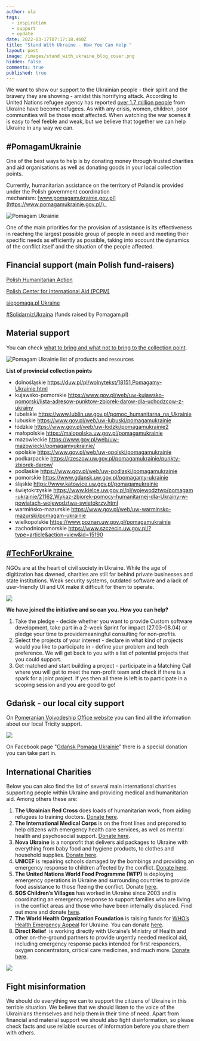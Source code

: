 ```yaml
---
author: ula
tags:
  - inspiration
  - support
  - update
date: 2022-03-17T07:17:18.460Z
title: "Stand With Ukraine - How You Can Help "
layout: post
image: /images/stand_with_ukraine_blog_cover.png
hidden: false
comments: true
published: true
---
```

We want to show our support to the Ukrainian people - their spirit and the bravery they are showing - amidst this horrifying attack. According to United Nations refugee agency has reported [over 1.7 million people](https://data2.unhcr.org/en/situations/ukraine/location?secret=unhcrrestricted) from Ukraine have become refugees. As with any crisis, women, children, poor communities will be those most affected. When watching the war scenes it is easy to feel feeble and weak, but we believe that together we can help Ukraine in any way we can. 

## **\#PomagamUkrainie** 

One of the best ways to help is by donating money through trusted charities and aid organisations as well as donating goods in your local collection points. 

Currently, humanitarian assistance on the territory of Poland is provided under the Polish government coordination mechanism: [www.pomagamukrainie.gov.pl](https://www.pomagamukrainie.gov.pl/). 

![Pomagam Ukrainie](/images/pomagamy_ukrainie.png)

One of the main priorities for the provision of assistance is its effectiveness in reaching the largest possible group of people in need and meeting their specific needs as efficiently as possible, taking into account the dynamics of the conflict itself and the situation of the people affected.

## **Financial support (main Polish fund-raisers)**

[Polish Humanitarian Action](https://www.pah.org.pl/en/pah-sos-club/)

[Polish Center for International Aid (PCPM)](https://pcpm.org.pl/) 

[siepomaga.pl Ukraine](https://www.siepomaga.pl/ukraina) 

[\#SolidarnizUkraina](https://pomagam.pl/solidarnizukraina) (funds raised by Pomagam.pl) 

## **Material support**

You can check [what to bring and what not to bring to the collection point](https://www.pomagamukrainie.gov.pl/#section5).  

![Pomagam Ukrainie list of products and resources](/images/material_support.png)

**List of provincial collection points**

* dolnośląskie <https://duw.pl/pl/wolnytekst/18151,Pomagamy-Ukrainie.html>
* kujawsko-pomorskie <https://www.gov.pl/web/uw-kujawsko-pomorski/lista-adresow-punktow-zbiorek-darow-dla-uchodzcow-z-ukrainy>
* lubelskie <https://www.lublin.uw.gov.pl/pomoc_humanitarna_na_Ukrainie>
* lubuskie <https://www.gov.pl/web/uw-lubuski/pomagamukrainie>
* łódzkie <https://www.gov.pl/web/uw-lodzki/pomagamukrainie2>
* małopolskie <https://malopolska.uw.gov.pl/pomagamukrainie>
* mazowieckie <https://www.gov.pl/web/uw-mazowiecki/pomagamyukrainie/>
* opolskie <https://www.gov.pl/web/uw-opolski/pomagamukrainie>
* podkarpackie <https://rzeszow.uw.gov.pl/pomagamukrainie/punkty-zbiorek-darow/>
* podlaskie <https://www.gov.pl/web/uw-podlaski/pomagamukrainie>
* pomorskie <https://www.gdansk.uw.gov.pl/pomagamy-ukrainie>
* śląskie <https://www.katowice.uw.gov.pl/pomagamukrainie>
* świętokrzyskie <https://www.kielce.uw.gov.pl/pl/wojewodztwo/pomagam-ukrainie/21162,Wykaz-zbiorek-pomocy-humanitarnej-dla-Ukrainy-w-powiatach-wojewodztwa-swietokrzy.html>
* warmińsko-mazurskie <https://www.gov.pl/web/uw-warminsko-mazurski/pomagam-ukrainie>
* wielkopolskie <https://www.poznan.uw.gov.pl/pomagamukrainie>
* zachodniopomorskie <https://www.szczecin.uw.gov.pl/?type=article&action=view&id=15190>

## **[\#TechForUkraine ](https://www.techtotherescue.org/tech/tech-for-ukraine)**

NGOs are at the heart of civil society in Ukraine. While the age of digitization has dawned, charities are still far behind private businesses and state institutions. Weak security systems, outdated software and a lack of user-friendly UI and UX make it difficult for them to operate. 

![](/images/techforukraine.png)

**We have joined the initiative and so can you. How you can help?**

1. Take the pledge - decide whether you want to provide Custom software development, take part in a 2-week Sprint for impact (27.03-08.04) or pledge your time to providemeaningful consulting for non-profits.
2. Select the projects of your interest - declare in what kind of projects would you like to participate in - define your problem and tech preference. We will get back to you with a list of potential projects that you could support.
3. Get matched and start building a project - participate in a Matching Call where you will get to meet the non-profit team and check if there is a spark for a joint project. If yes then all there is left is to participate in a scoping session and you are good to go!

## **Gdańsk - our local city support** 

On [Pomeranian Voivodeship Office website](https://www.gdansk.uw.gov.pl/pomagamy-ukrainie) you can find all the information about our local Tricity support.  

![](/images/gransk_support.png)

On Facebook page "[Gdańsk Pomaga Ukrainie](https://www.facebook.com/donate/486031106489144)” there is a special donation you can take part in.

## **International Charities** 

Below you can also find the list of several main international charities supporting people within Ukraine and providing medical and humanitarian aid. Among others these are: 

1. **The Ukrainian Red Cross** does loads of humanitarian work, from aiding refugees to training doctors. [Donate here](https://redcross.org.ua/en/donate/).
2. **The International Medical Corps** is on the front lines and prepared to help citizens with emergency health care services, as well as mental health and psychosocial support. [Donate here](https://give.internationalmedicalcorps.org/page/99837/donate/1?ea.tracking.id=DP~UA22~DPHHU2202). 
3. **Nova Ukraine** is a nonprofit that delivers aid packages to Ukraine with everything from baby food and hygiene products, to clothes and household supplies. [Donate here](https://novaukraine.org/).
4. **UNICEF** is repairing schools damaged by the bombings and providing an emergency response to children affected by the conflict. [Donate here](https://www.unicefusa.org/helpukraine).
5. **The United Nations World Food Programme (WFP)** is deploying emergency operations in Ukraine and surrounding countries to provide food assistance to those fleeing the conflict. Donate [here](https://donatenow.wfp.org/wfp/~my-donation?ns_ira_cr_arg=IyMjIyMjIyMjIyMjIyMjIyMjIyMjIyMjIyMjIyMjIyMydB7beRrJGGaX%2BATUGWBktLztYtncu9%2Btooq6A%2FKG44pn3XAe7eK%2FhvZ32NqjRa3lk2tYrKG9jwdHP9yN2Ow5&ms=UkraineConflict_REF_MEDIA&_cv=1).
6. **SOS Children’s Villages** has worked in Ukraine since 2003 and is coordinating an emergency response to support families who are living in the conflict areas and those who have been internally displaced. Find out more and donate [here](https://sos-usa.org/). 
7. **The World Health Organization Foundation** is raising funds for [WHO’s Health Emergency Appeal](https://www.ukraine.who.foundation/) for Ukraine. You can donate [here](https://www.ukraine.who.foundation/). 
8. **Direct Relief**  is working directly with Ukraine’s Ministry of Health and other on-the-ground partners to provide urgently needed medical aid, including emergency response packs intended for first responders, oxygen concentrators, critical care medicines, and much more. [Donate here](https://www.directrelief.org/place/ukraine/). 

![](/images/standwithukraine2.png)

## **Fight misinformation** 

We should do everything we can to support the citizens of Ukraine in this terrible situation. We believe that we should listen to the voice of the Ukrainians themselves and help them in their time of need. Apart from financial and material support we should also fight disinformation, so please check facts and use reliable sources of information before you share them with others.